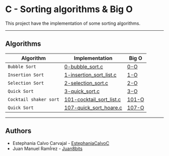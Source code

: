 # C - Sorting algorithms & Big O

This project have the implementation of some sorting algorithms.

---

## Algorithms

| Algorithm              | Implementation                                         | Big O            |
| -----------------------| ------------------------------------------------------ | ---------------- |
| `Bubble Sort`          | [0-bubble_sort.c](./0-bubble_sort.c)			  | [0-O](./0-O)     |
| `Insertion Sort`       | [1-insertion_sort_list.c](./1-insertion_sort_list.c)   | [1-O](./1-O)     |
| `Selection Sort`	 | [2-selection_sort.c](./2-selection_sort.c)		  | [2-O](./2-O)     |
| `Quick Sort`           | [3-quick_sort.c](./3-quick_sort.c)                     | [3-O](./3-O)     |
| `Cocktail shaker sort` | [101-cocktail_sort_list.c](./101-cocktail_sort_list.c) | [101-O](./101-O) |
| `Quick Sort`           | [107-quick_sort_hoare.c](./107-quick_sort_hoare.c)     | [107-O](./103-O) |

---

## Authors

- Estephania Calvo Carvajal - [EstephaniaCalvoC](https://github.com/EstephaniaCalvoC/)
- Juan Manuel RamÍrez - [Juan8bits](https://github.com/Juan8bits)